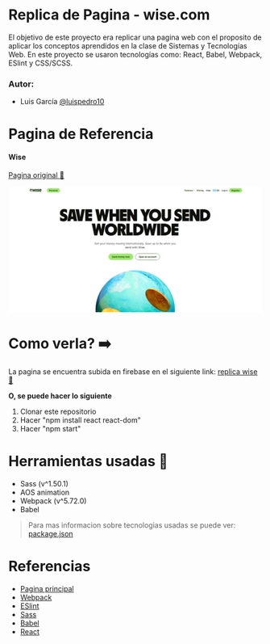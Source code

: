 # Replica de Pagina - wise.com

El objetivo de este proyecto era replicar una pagina web con el proposito de aplicar los conceptos aprendidos en la clase de Sistemas y Tecnologías Web. En este proyecto se usaron tecnologías como: React, Babel, Webpack, ESlint y CSS/SCSS.

### Autor:
- Luis García [@luispedro10](https://github.com/luispedro10)

# Pagina de Referencia
#### Wise
[Pagina original :link:](https://wise.com/)

![Wise](wise.png)

# Como verla? :arrow_right:

La pagina se encuentra subida en firebase en el siguiente link:
    [replica wise :link:](https://webreplica-96d1d.web.app/)


**O, se puede hacer lo siguiente**

1. Clonar este repositorio 
2. Hacer "npm install react react-dom"
3. Hacer "npm start"


# Herramientas usadas :wrench:
* Sass (v^1.50.1)
* AOS animation
* Webpack (v^5.72.0)
* Babel

> Para mas informacion sobre tecnologias usadas se puede ver: [package.json](/package.json)


# Referencias

- [Pagina principal](https://wise.com/)
- [Webpack](https://webpack.js.org/)
- [ESlint](https://eslint.org/)
- [Sass](https://sass-lang.com/)
- [Babel](https://babeljs.io/)
- [React](https://es.reactjs.org/)
